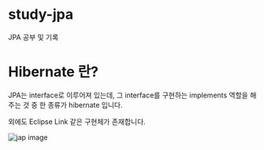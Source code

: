 # study-jpa
JPA 공부 및 기록



# Hibernate 란?

JPA는 interface로 이루어져 있는데, 그 interface를 구현하는 implements 역할을 해주는 것 중 한 종류가 hibernate 입니다.

외에도 Eclipse Link 같은 구현체가 존재합니다.

![jap image](https://user-images.githubusercontent.com/75984011/208085584-4d126061-6805-4c47-bc65-9f27a2ef7d35.png)